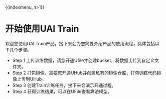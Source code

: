 {{indexmenu_n>1}}

# 开始使用UAI Train

欢迎您使用UAI Train产品，接下来会为您简要介绍产品的使用流程，具体包括以下几个步骤。

  - Step 1
	上传训练数据，请您开通Ufile并创建bucket，将数据上传到自定义文件夹。
  - Step 2
	打包镜像，需要您开通UHub并创建私有的镜像仓库，打包训练代码镜像上传到UHub。
  - Step 3
	创建Train训练任务，接下来会演示开通过程。
  - Step 4
	获得训练结果，可以在UFile查看算法模型。
